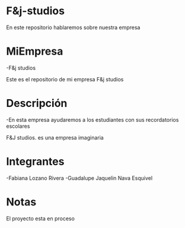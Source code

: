 # F&j-studios
En este repositorio hablaremos sobre nuestra empresa

# MiEmpresa
-F&j studios

Este es el repositorio de mi empresa F&j studios

# Descripción 
-En esta empresa ayudaremos a los estudiantes con sus recordatorios escolares

F&J studios. es una empresa imaginaria

# Integrantes
-Fabiana Lozano Rivera -Guadalupe Jaquelin Nava Esquivel

# Notas 
El proyecto esta en proceso
